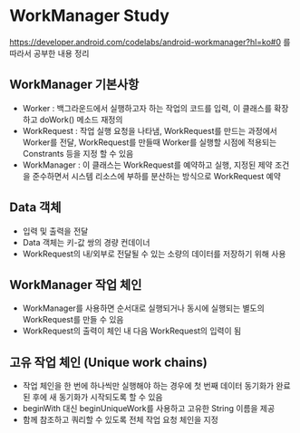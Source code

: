 WorkManager Study
===================================

https://developer.android.com/codelabs/android-workmanager?hl=ko#0 를 따라서 공부한 내용 정리

WorkManager 기본사항
--------------

* Worker : 백그라운드에서 실행하고자 하는 작업의 코드를 입력, 이 클래스를 확장하고 doWork() 메소드 재정의
* WorkRequest : 작업 실행 요청을 나타냄, WorkRequest를 만드는 과정에서 Worker를 전달, WorkRequest를 만들때 Worker를 실행할 시점에 적용되는 Constrants 등을 지정 할 수 있음
* WorkManager : 이 클래스는 WorkRequest를 예약하고 실행, 지정된 제약 조건을 준수하면서 시스템 리소스에 부하를 분산하는 방식으로 WorkRequest 예약

Data 객체
--------------

* 입력 및 출력을 전달
* Data 객체는 키-값 쌍의 경량 컨데이너
* WorkRequest의 내/외부로 전달될 수 있는 소량의 데이터를 저장하기 위해 사용

WorkManager 작업 체인
--------------

* WorkManager를 사용하면 순서대로 실행되거나 동시에 실행되는 별도의 WorkRequest를 만들 수 있음
* WorkRequest의 출력이 체인 내 다음 WorkRequest의 입력이 됨

고유 작업 체인 (Unique work chains)
--------------
* 작업 체인을 한 번에 하나씩만 실행해야 하는 경우에 첫 번째 데이터 동기화가 완료된 후에 새 동기화가 시작되도록 할 수 있음
* beginWith 대신 beginUniqueWork를 사용하고 고유한 String 이름을 제공
* 함께 참조하고 쿼리할 수 있도록 전체 작업 요청 체인을 지정